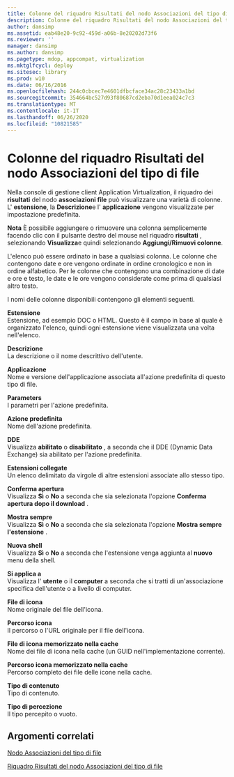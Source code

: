```yaml
---
title: Colonne del riquadro Risultati del nodo Associazioni del tipo di file
description: Colonne del riquadro Risultati del nodo Associazioni del tipo di file
author: dansimp
ms.assetid: eab48e20-9c92-459d-a06b-8e20202d73f6
ms.reviewer: ''
manager: dansimp
ms.author: dansimp
ms.pagetype: mdop, appcompat, virtualization
ms.mktglfcycl: deploy
ms.sitesec: library
ms.prod: w10
ms.date: 06/16/2016
ms.openlocfilehash: 244c0cbcec7e4601dfbcface34ac28c23433a1bd
ms.sourcegitcommit: 354664bc527d93f80687cd2eba70d1eea024c7c3
ms.translationtype: MT
ms.contentlocale: it-IT
ms.lasthandoff: 06/26/2020
ms.locfileid: "10821585"
---
```

# Colonne del riquadro Risultati del nodo Associazioni del tipo di file


Nella console di gestione client Application Virtualization, il riquadro dei **risultati** del nodo **associazioni file** può visualizzare una varietà di colonne. L' **estensione**, la **Descrizione**e l' **applicazione** vengono visualizzate per impostazione predefinita.

**Nota**  È possibile aggiungere o rimuovere una colonna semplicemente facendo clic con il pulsante destro del mouse nel riquadro **risultati** , selezionando **Visualizza**e quindi selezionando **Aggiungi/Rimuovi colonne**.

 

L'elenco può essere ordinato in base a qualsiasi colonna. Le colonne che contengono date e ore vengono ordinate in ordine cronologico e non in ordine alfabetico. Per le colonne che contengono una combinazione di date e ore e testo, le date e le ore vengono considerate come prima di qualsiasi altro testo.

I nomi delle colonne disponibili contengono gli elementi seguenti.

<a href="" id="extension"></a>**Estensione**  
Estensione, ad esempio DOC o HTML. Questo è il campo in base al quale è organizzato l'elenco, quindi ogni estensione viene visualizzata una volta nell'elenco.

<a href="" id="description"></a>**Descrizione**  
La descrizione o il nome descrittivo dell'utente.

<a href="" id="application"></a>**Applicazione**  
Nome e versione dell'applicazione associata all'azione predefinita di questo tipo di file.

<a href="" id="parameters"></a>**Parameters**  
I parametri per l'azione predefinita.

<a href="" id="default-action"></a>**Azione predefinita**  
Nome dell'azione predefinita.

<a href="" id="dde"></a>**DDE**  
Visualizza **abilitato** o **disabilitato** , a seconda che il DDE (Dynamic Data Exchange) sia abilitato per l'azione predefinita.

<a href="" id="linked-extensions"></a>**Estensioni collegate**  
Un elenco delimitato da virgole di altre estensioni associate allo stesso tipo.

<a href="" id="confirm-open"></a>**Conferma apertura**  
Visualizza **Sì** o **No** a seconda che sia selezionata l'opzione **Conferma apertura dopo il download** .

<a href="" id="always-show"></a>**Mostra sempre**  
Visualizza **Sì** o **No** a seconda che sia selezionata l'opzione **Mostra sempre l'estensione** .

<a href="" id="shell-new"></a>**Nuova shell**  
Visualizza **Sì** o **No** a seconda che l'estensione venga aggiunta al **nuovo** menu della shell.

<a href="" id="applies-to"></a>**Si applica a**  
Visualizza l' **utente** o il **computer** a seconda che si tratti di un'associazione specifica dell'utente o a livello di computer.

<a href="" id="icon-file"></a>**File di icona**  
Nome originale del file dell'icona.

<a href="" id="icon-path"></a>**Percorso icona**  
Il percorso o l'URL originale per il file dell'icona.

<a href="" id="cached-icon-file"></a>**File di icona memorizzato nella cache**  
Nome dei file di icona nella cache (un GUID nell'implementazione corrente).

<a href="" id="cached-icon-path"></a>**Percorso icona memorizzato nella cache**  
Percorso completo dei file delle icone nella cache.

<a href="" id="content-type"></a>**Tipo di contenuto**  
Tipo di contenuto.

<a href="" id="perceived-type"></a>**Tipo di percezione**  
Il tipo percepito o vuoto.

## Argomenti correlati


[Nodo Associazioni del tipo di file](file-type-associations-node-client.md)

[Riquadro Risultati del nodo Associazioni del tipo di file](file-type-association-results-pane.md)

 

 






